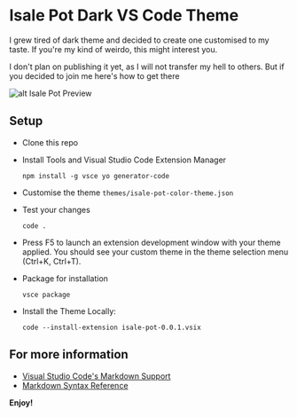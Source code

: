 # Isale Pot Dark VS Code Theme

I grew tired of dark theme and decided to create one customised to my taste. If you're my kind of weirdo, this might interest you.

I don't plan on publishing it yet, as I will not transfer my hell to others. But if you decided to join me here's how to get there

![alt Isale Pot Preview](https://github.com/shonubijerry/true-dark-vscode-theme/blob/main/true-dark-preview.png?raw=true)

## Setup
- Clone this repo

- Install Tools and Visual Studio Code Extension Manager
  ```
  npm install -g vsce yo generator-code
  ```

- Customise the theme `themes/isale-pot-color-theme.json`

- Test your changes
  ```
  code .
  ```
- Press F5 to launch an extension development window with your theme applied. 
  You should see your custom theme in the theme selection menu (Ctrl+K, Ctrl+T).

- Package for installation
  ```
  vsce package
  ```

- Install the Theme Locally:
  ```
  code --install-extension isale-pot-0.0.1.vsix
  ```

## For more information

* [Visual Studio Code's Markdown Support](http://code.visualstudio.com/docs/languages/markdown)
* [Markdown Syntax Reference](https://help.github.com/articles/markdown-basics/)

**Enjoy!**
